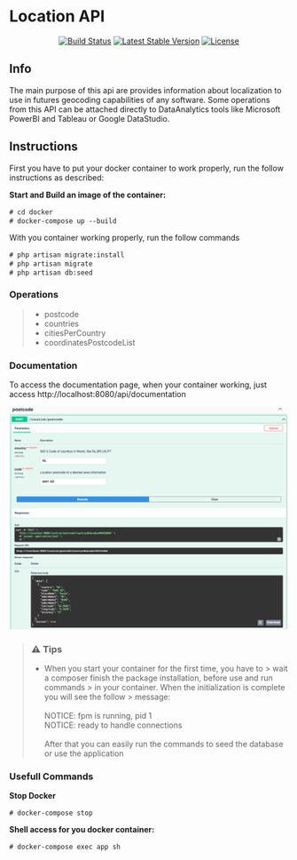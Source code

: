 # Location API

<p align="center">
<a href="https://travis-ci.org/laravel/framework"><img src="https://travis-ci.org/laravel/framework.svg" alt="Build Status"></a>
<a href="https://packagist.org/packages/laravel/framework"><img src="https://poser.pugx.org/laravel/framework/v/stable.svg" alt="Latest Stable Version"></a>
<a href="https://packagist.org/packages/laravel/framework"><img src="https://poser.pugx.org/laravel/framework/license.svg" alt="License"></a>
</p>

Info
----
The main purpose of this api are provides information about localization to use in 
futures geocoding capabilities of any software. Some operations from this API can be 
attached directly to DataAnalytics tools like Microsoft PowerBI and Tableau or Google DataStudio.   

Instructions 
----
First you have to put your docker container to work properly, run the follow instructions as described: 

**Start and Build an image of the container:**
```
# cd docker 
# docker-compose up --build
```

With you container working properly, run the follow commands 

```
# php artisan migrate:install 
# php artisan migrate
# php artisan db:seed
```

### Operations
> * postcode
> * countries
> * citiesPerCountry
> * coordinatesPostcodeList

### Documentation

To access the documentation page, when your container working, just access http://localhost:8080/api/documentation

![alt text](https://github.com/jorgelustosa/location/blob/main/public/img/doc.png?raw=true)


> ### ⚠️ Tips
> * When you start your container for the first time, you have to 
    > wait a composer finish the package installation, before use and run commands 
    > in your container. When the initialization is complete you will see the follow 
    > message: <br><br>
>NOTICE: fpm is running, pid 1  <br> NOTICE: ready to handle connections
> <br><br>
> After that you can easily run the commands to seed the database or use the application 

### Usefull Commands 

**Stop Docker**
```
# docker-compose stop
```
**Shell access for you docker container:**
```
# docker-compose exec app sh
```
